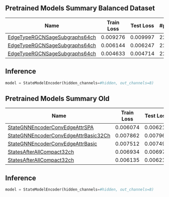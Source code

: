 

## Pretrained Models Summary Balanced Dataset

| Name | Train Loss | Test Loss |#parameters|#epochs|#hidden|lr|Comments|
|--|--|--|--|--|--|--|--|
|[EdgeTypeRGCNSageSubgraphs64ch](./models/EdgeTypeRGCNSageSubgraphs64ch/)  |0.009276  |0.009997 |22,920|20|64|0.0001||
|[EdgeTypeRGCNSageSubgraphs64ch](./models/EdgeTypeRGCNSageSubgraphs64ch/)   |0.006144  |0.006247 |22,920|50|64|0.0001||
|[EdgeTypeRGCNSageSubgraphs64ch](./models/EdgeTypeRGCNSageSubgraphs64ch/)  |0.004633  |0.004714 |22,920|100|64|0.0001||


## Inference
```python
model = StateModelEncoder(hidden_channels=#hidden, out_channels=8)
```


## Pretrained Models Summary Old

| Name | Train Loss | Test Loss |#parameters|#epochs|#hidden|lr|Comments|
|--|--|--|--|--|--|--|--|
|[StateGNNEncoderConvEdgeAttrSPA](./models/StateGNNEncoderConvEdgeAttrSPA/)  |0.006074  |0.006214 |12,392|20|32|0.0001||
|[StateGNNEncoderConvEdgeAttrBasic32Ch](./models/StateGNNEncoderConvEdgeAttrBasic32Ch/)  |0.007862  |0.007962 |9,896|20|32|0.0001||
|[StateGNNEncoderConvEdgeAttrBasic](./models/StateGNNEncoderConvEdgeAttrBasic/)  |0.007512  |0.007499 |36,168|20|64|0.0001||
|[StatesAfterAllCompact32ch](./models/StatesAfterAllCompact32ch/)  |0.006934  |0.006977 |8,296|20|32|0.0001||
|[StatesAfterAllCompact32ch](./models/StatesAfterAllCompact32ch/)  |0.006135  |0.006215 |8,296|50|32|0.0001||

## Inference
```python
model = StateModelEncoder(hidden_channels=#hidden, out_channels=8)
```

